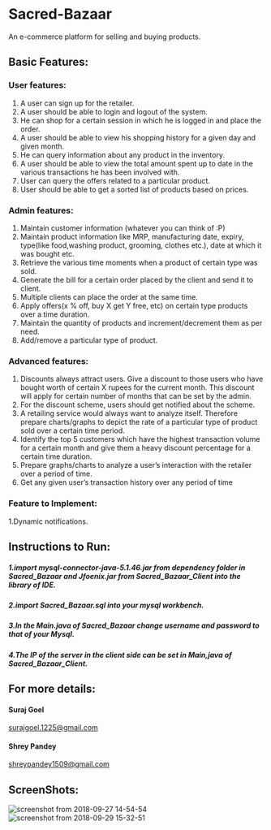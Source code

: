 # Sacred-Bazaar
An e-commerce platform for selling and buying products.
## Basic Features:
### User features:
1. A user can sign up for the retailer.
2. A user should be able to login and logout of the system.
3. He can shop for a certain session in which he is logged in and place the order.
4. A user should be able to view his shopping history for a given day and given month.
5. He can query information about any product in the inventory.
6. A user should be able to view the total amount spent up to date in the various transactions he has been involved with.
7. User can query the offers related to a particular product.
8. User should be able to get a sorted list of products based on prices.
### Admin features:
1. Maintain customer information (whatever you can think of :P)
2. Maintain product information like MRP, manufacturing date, expiry, type(like food,washing product, grooming, clothes etc.), date at which it was bought etc.
3. Retrieve the various time moments when a product of certain type was sold.
4. Generate the bill for a certain order placed by the client and send it to client.
5. Multiple clients can place the order at the same time.
6. Apply offers(x % off, buy X get Y free, etc) on certain type products over a time duration.
7. Maintain the quantity of products and increment/decrement them as per need.
8. Add/remove a particular type of product.
### Advanced features:
1. Discounts always attract users. Give a discount to those users who have bought worth
of certain X rupees for the current month. This discount will apply for certain number
of months that can be set by the admin.
2. For the discount scheme, users should get notified about the scheme.
3. A retailing service would always want to analyze itself. Therefore prepare charts/graphs to depict the rate of a particular type of product sold over a certain time period.
4. Identify the top 5 customers which have the highest transaction volume for a certain month and give them a heavy discount percentage for a certain time duration.
5. Prepare graphs/charts to analyze a user’s interaction with the retailer over a period of time.
6. Get any given user’s transaction history over any period of time
### Feature to Implement:
1.Dynamic notifications.
## Instructions to Run:
##### 1.import mysql-connector-java-5.1.46.jar from dependency folder in Sacred_Bazaar and Jfoenix.jar from Sacred_Bazaar_Client into the library of IDE.
##### 2.import Sacred_Bazaar.sql into your mysql workbench.
##### 3.In the Main.java of Sacred_Bazaar change username and password to that of your Mysql.
##### 4.The IP of the server in the client side can be set in Main,java of Sacred_Bazaar_Client.

## For more details:
#### Suraj Goel 
surajgoel.1225@gmail.com
#### Shrey Pandey
shreypandey1509@gmail.com

## ScreenShots:
![screenshot from 2018-09-27 14-54-54](https://user-images.githubusercontent.com/29855009/46244451-9859d880-c3fc-11e8-93af-39eed015017c.png)
![screenshot from 2018-09-29 15-32-51](https://user-images.githubusercontent.com/29855009/46244495-2f269500-c3fd-11e8-9704-4a37e126fa75.png)

